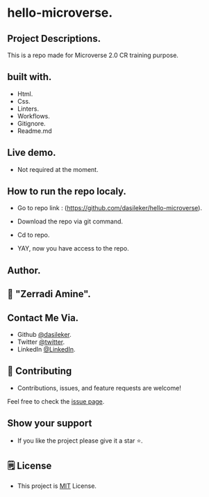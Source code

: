 # hello-microverse.

## Project Descriptions.

This is a repo made for Microverse 2.0 CR training purpose.

## built with.

- Html.
- Css.
- Linters.
- Workflows.
- Gitignore.
- Readme.md

## Live demo.

- Not required at the moment.


## How to run the repo localy.

- Go to repo link : (https://github.com/dasileker/hello-microverse).

- Download the repo via git command.

- Cd to repo.

- YAY, now you have access to the repo.


## Author.

## 👤 "Zerradi Amine".

## Contact Me Via.

- Github  [@dasileker](https://www.github.com/dasileker).
- Twitter [@twitter](https://www.twitter.com/dasileker).
- LinkedIn [@LinkedIn](https://www.linkedin.com/in/amine-zerradi/).


## 🤝 Contributing

- Contributions, issues, and feature requests are welcome!

Feel free to check the [issue page](https://www.github.com/dasileker/hello-microverse).

## Show your support 

- If you like the project please give it a star ⭐️.

## 🗒 License

- This project is [MIT](./LICENSE) License.
